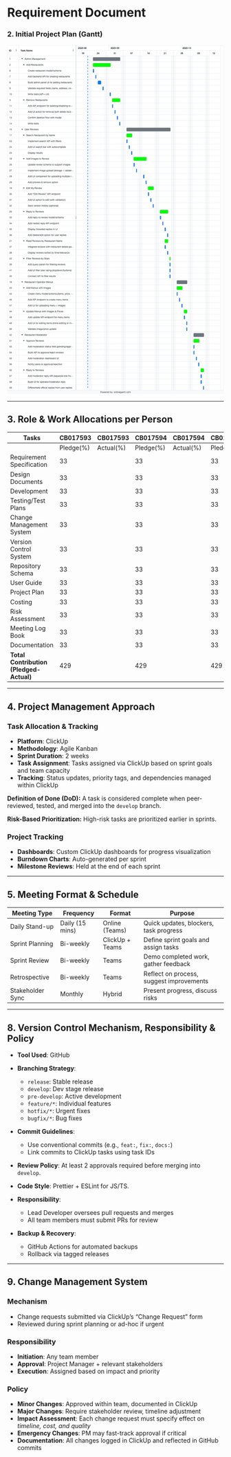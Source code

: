 # Requirement Document

### 2. Initial Project Plan (Gantt)

![Gantt_chart.png](images/Gantt_chart.png)

---

## 3. Role & Work Allocations per Person


| Tasks | CB017593 | CB017593 | CB017594 | CB017594 | CB017595 | CB017595 |
| --- | --- | --- | --- | --- | --- | --- |
|     | Pledge(%) | Actual(%) | Pledge(%) | Actual(%) | Pledge(%) | Actual(%) |
| Requirement Specification | 33 |   | 33 |   | 33 |   |
| Design Documents | 33 |   | 33 |   | 33 |   |
| Development | 33 |   | 33 |   | 33 |   |
| Testing/Test Plans | 33 |   | 33 |   | 33 |   |
| Change Management System | 33 |   | 33 |   | 33 |   |
| Version Control System | 33 |   | 33 |   | 33 |   |
| Repository Schema | 33 |   | 33 |   | 33 |   |
| User Guide | 33 |   | 33 |   | 33 |   |
| Project Plan | 33 |   | 33 |   | 33 |   |
| Costing | 33 |   | 33 |   | 33 |   |
| Risk Assessment | 33 |   | 33 |   | 33 |   |
| Meeting Log Book | 33 |   | 33 |   | 33 |   |
| Documentation | 33 |   | 33 |   | 33 |   |
| **Total Contribution (Pledged-Actual)** | 429 |   | 429 |   | 429 |   |

---

## 4. Project Management Approach

### Task Allocation & Tracking

- **Platform**: ClickUp
- **Methodology**: Agile Kanban
- **Sprint Duration**: 2 weeks
- **Task Assignment**: Tasks assigned via ClickUp based on sprint goals and team capacity
- **Tracking**: Status updates, priority tags, and dependencies managed within ClickUp

**Definition of Done (DoD):** A task is considered complete when peer-reviewed, tested, and merged into the `develop` branch.

**Risk-Based Prioritization:** High-risk tasks are prioritized earlier in sprints.

### Project Tracking

- **Dashboards**: Custom ClickUp dashboards for progress visualization
- **Burndown Charts**: Auto-generated per sprint
- **Milestone Reviews**: Held at the end of each sprint

---

## 5. Meeting Format & Schedule

| Meeting Type     | Frequency       | Format          | Purpose                                  |
| ---------------- | --------------- | --------------- | ---------------------------------------- |
| Daily Stand-up   | Daily (15 mins) | Online (Teams)  | Quick updates, blockers, task progress   |
| Sprint Planning  | Bi-weekly       | ClickUp + Teams | Define sprint goals and assign tasks     |
| Sprint Review    | Bi-weekly       | Teams           | Demo completed work, gather feedback     |
| Retrospective    | Bi-weekly       | Teams           | Reflect on process, suggest improvements |
| Stakeholder Sync | Monthly         | Hybrid          | Present progress, discuss risks          |


---

## 8. Version Control Mechanism, Responsibility & Policy

- **Tool Used**: GitHub
- **Branching Strategy**:

  - `release`: Stable release
  - `develop`: Dev stage release
  - `pre-develop`: Active development
  - `feature/*`: Individual features
  - `hotfix/*`: Urgent fixes
  - `bugfix/*`: Bug fixes

- **Commit Guidelines**:

  - Use conventional commits (e.g., `feat:`, `fix:`, `docs:`)
  - Link commits to ClickUp tasks using task IDs

- **Review Policy**: At least 2 approvals required before merging into `develop`.
- **Code Style**: Prettier + ESLint for JS/TS.

- **Responsibility**:

  - Lead Developer oversees pull requests and merges
  - All team members must submit PRs for review

- **Backup & Recovery**:
  - GitHub Actions for automated backups
  - Rollback via tagged releases

---

## 9. Change Management System

### Mechanism

- Change requests submitted via ClickUp’s “Change Request” form
- Reviewed during sprint planning or ad-hoc if urgent

### Responsibility

- **Initiation**: Any team member
- **Approval**: Project Manager + relevant stakeholders
- **Execution**: Assigned based on impact and priority

### Policy

- **Minor Changes**: Approved within team, documented in ClickUp
- **Major Changes**: Require stakeholder review, timeline adjustment
- **Impact Assessment**: Each change request must specify effect on _timeline, cost, and quality_
- **Emergency Changes**: PM may fast-track approval if critical
- **Documentation**: All changes logged in ClickUp and reflected in GitHub commits
